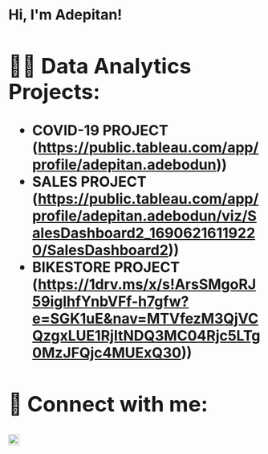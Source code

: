 <h1>Hi, I'm Adepitan! <hi>

<h2>👨‍💻 Data Analytics Projects:</h2>

  - COVID-19 PROJECT (https://public.tableau.com/app/profile/adepitan.adebodun))
  - SALES PROJECT  (https://public.tableau.com/app/profile/adepitan.adebodun/viz/SalesDashboard2_16906216119220/SalesDashboard2))
  - BIKESTORE PROJECT  (https://1drv.ms/x/s!ArsSMgoRJ59iglhfYnbVFf-h7gfw?e=SGK1uE&nav=MTVfezM3QjVCQzgxLUE1RjItNDQ3MC04Rjc5LTg0MzJFQjc4MUExQ30))

<h2> 🤳 Connect with me:</h2>


[<img align="left" alt="Adepitan Adebodun | LinkedIn" width="22px" src="https://cdn.jsdelivr.net/npm/simple-icons@v3/icons/linkedin.svg" />][linkedin]



[linkedin]: https://www.linkedin.com/in/adebodun-adepitan-9475771a8/

<!--
Addie009/Addie009** is a ✨ _special_ ✨ repository because its `README.md` (this file) appears on your GitHub profile.

Here are some ideas to get you started:

- 🔭 I’m currently working on ...
- 🌱 I’m currently learning ...
- 👯 I’m looking to collaborate on ...
- 🤔 I’m looking for help with ...
- 💬 Ask me about ...
- 📫 How to reach me: ...
- 😄 Pronouns: ...
- ⚡ Fun fact: ...
-->
